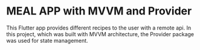 # MEAL APP with MVVM and Provider

This Flutter app provides different recipes to the user with a remote api. In this project, which was built with MVVM architecture, the Provider package was used for state management.
